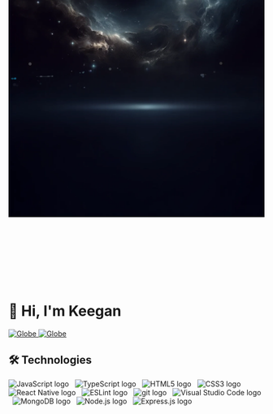 <img draggable="false" src="./assets/banner.webp" style=" width: 100%; translate: 0px -25%; top: 0; left: 0; height: fit-content; position: relative;" alt="Banner" />

# 👋 Hi, I'm Keegan

<a href="https://www.linkedin.com/in/keeganpotgieter">
<img draggable="false" alt="Globe" width="20%" src="assets/globe.gif" style="" ></img>
</a>

<a href="https://necta.app">
<img draggable="false" alt="Globe" width="15%" src="assets/moon.gif" style=""></img>
</a>

## 🛠 Technologies

<img src="https://img.shields.io/badge/JavaScript-282C34?logo=javascript&logoColor=F7DF1E" alt="JavaScript logo" title="JavaScript" height="20" />
&nbsp;
<img src="https://img.shields.io/badge/TypeScript-282C34?logo=typescript&logoColor=3178C6" alt="TypeScript logo" title="TypeScript" height="20" />
&nbsp;
<img src="https://img.shields.io/badge/HTML5-282C34?logo=html5&logoColor=E34F26" alt="HTML5 logo" title="HTML5" height="20" />
&nbsp;
<img src="https://img.shields.io/badge/CSS3-282C34?logo=css3&logoColor=1572B6" alt="CSS3 logo" title="CSS3" height="20" />
&nbsp;
<img src="https://img.shields.io/badge/React Native-282C34?logo=react&logoColor=61DAFB" alt="React Native logo" title="React Native" height="20" />
&nbsp;
<img src="https://img.shields.io/badge/ESLint-282C34?logo=eslint&logoColor=4B32C3" alt="ESLint logo" title="ESLint" height="20" />
&nbsp;
<img src="https://img.shields.io/badge/git-282C34?logo=git&logoColor=F05032" alt="git logo" title="git" height="20" />
&nbsp;
<img src="https://img.shields.io/badge/VS%20Code-282C34?logo=visual-studio-code&logoColor=007ACC" alt="Visual Studio Code logo" title="Visual Studio Code" height="20" />
&nbsp;
<img src="https://img.shields.io/badge/MongoDB-282C34?logo=mongodb&logoColor=47A248" alt="MongoDB logo" title="MongoDB" height="20" />
&nbsp;
<img src="https://img.shields.io/badge/Node.js-282C34?logo=node.js&logoColor=339933" alt="Node.js logo" title="Node.js" height="20" />
&nbsp;
<img src="https://img.shields.io/badge/Express-282C34?logo=express&logoColor=FFFFFF" alt="Express.js logo" title="Express.js" height="20" />
